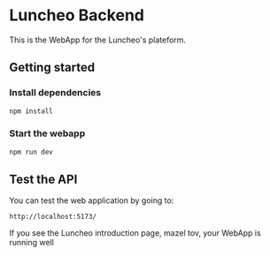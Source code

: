 # Luncheo Backend

This is the WebApp for the Luncheo's plateform.

## Getting started
### Install dependencies
```bash
npm install
```

### Start the webapp
```bash
npm run dev
```

## Test the API
You can test the web application by going to:
```
http://localhost:5173/
```

If you see the Luncheo introduction page,
mazel tov, your WebApp is running well
